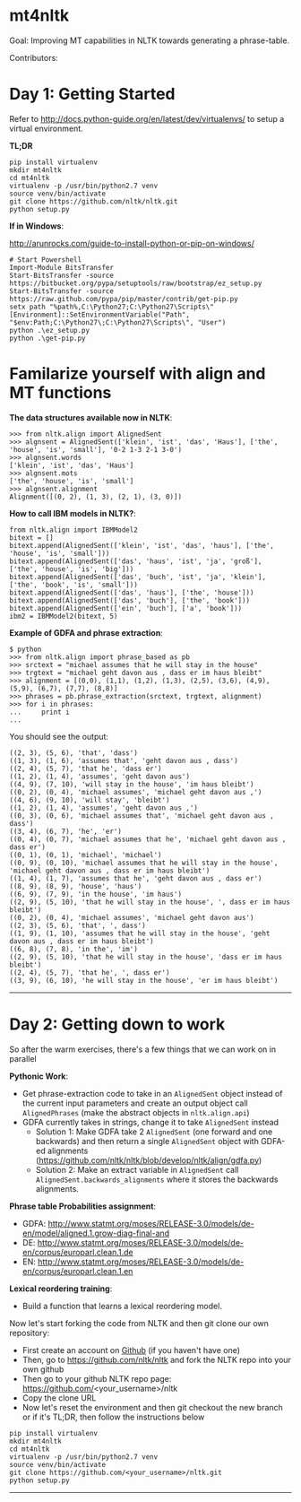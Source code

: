 # mt4nltk

Goal: Improving MT capabilities in NLTK towards generating a phrase-table.

Contributors:
 


Day 1: Getting Started
====

Refer to http://docs.python-guide.org/en/latest/dev/virtualenvs/ to setup a virtual environment.

**TL;DR**

```
pip install virtualenv
mkdir mt4nltk
cd mt4nltk
virtualenv -p /usr/bin/python2.7 venv
source venv/bin/activate
git clone https://github.com/nltk/nltk.git
python setup.py
```

**If in Windows**:

http://arunrocks.com/guide-to-install-python-or-pip-on-windows/

```
# Start Powershell
Import-Module BitsTransfer 
Start-BitsTransfer -source https://bitbucket.org/pypa/setuptools/raw/bootstrap/ez_setup.py
Start-BitsTransfer -source https://raw.github.com/pypa/pip/master/contrib/get-pip.py
setx path "%path%,C:\Python27;C:\Python27\Scripts\"
[Environment]::SetEnvironmentVariable("Path", "$env:Path;C:\Python27\;C:\Python27\Scripts\", "User")
python .\ez_setup.py
python .\get-pip.py
```



Familarize yourself with align and MT functions 
====

**The data structures available now in NLTK**:

```
>>> from nltk.align import AlignedSent
>>> algnsent = AlignedSent(['klein', 'ist', 'das', 'Haus'], ['the', 'house', 'is', 'small'], '0-2 1-3 2-1 3-0')
>>> algnsent.words
['klein', 'ist', 'das', 'Haus']
>>> algnsent.mots
['the', 'house', 'is', 'small']
>>> algnsent.alignment
Alignment([(0, 2), (1, 3), (2, 1), (3, 0)])
```

**How to call IBM models in NLTK?**:

```
from nltk.align import IBMModel2
bitext = []
bitext.append(AlignedSent(['klein', 'ist', 'das', 'haus'], ['the', 'house', 'is', 'small']))
bitext.append(AlignedSent(['das', 'haus', 'ist', 'ja', 'groß'], ['the', 'house', 'is', 'big']))
bitext.append(AlignedSent(['das', 'buch', 'ist', 'ja', 'klein'], ['the', 'book', 'is', 'small']))
bitext.append(AlignedSent(['das', 'haus'], ['the', 'house']))
bitext.append(AlignedSent(['das', 'buch'], ['the', 'book']))
bitext.append(AlignedSent(['ein', 'buch'], ['a', 'book']))
ibm2 = IBMModel2(bitext, 5)
```

**Example of GDFA and phrase extraction**:

```
$ python
>>> from nltk.align import phrase_based as pb
>>> srctext = "michael assumes that he will stay in the house"
>>> trgtext = "michael geht davon aus , dass er im haus bleibt"
>>> alignment = [(0,0), (1,1), (1,2), (1,3), (2,5), (3,6), (4,9), (5,9), (6,7), (7,7), (8,8)]
>>> phrases = pb.phrase_extraction(srctext, trgtext, alignment)
>>> for i in phrases:
...     print i
... 
```

You should see the output:

```
((2, 3), (5, 6), 'that', 'dass')
((1, 3), (1, 6), 'assumes that', 'geht davon aus , dass')
((2, 4), (5, 7), 'that he', 'dass er')
((1, 2), (1, 4), 'assumes', 'geht davon aus')
((4, 9), (7, 10), 'will stay in the house', 'im haus bleibt')
((0, 2), (0, 4), 'michael assumes', 'michael geht davon aus ,')
((4, 6), (9, 10), 'will stay', 'bleibt')
((1, 2), (1, 4), 'assumes', 'geht davon aus ,')
((0, 3), (0, 6), 'michael assumes that', 'michael geht davon aus , dass')
((3, 4), (6, 7), 'he', 'er')
((0, 4), (0, 7), 'michael assumes that he', 'michael geht davon aus , dass er')
((0, 1), (0, 1), 'michael', 'michael')
((0, 9), (0, 10), 'michael assumes that he will stay in the house', 'michael geht davon aus , dass er im haus bleibt')
((1, 4), (1, 7), 'assumes that he', 'geht davon aus , dass er')
((8, 9), (8, 9), 'house', 'haus')
((6, 9), (7, 9), 'in the house', 'im haus')
((2, 9), (5, 10), 'that he will stay in the house', ', dass er im haus bleibt')
((0, 2), (0, 4), 'michael assumes', 'michael geht davon aus')
((2, 3), (5, 6), 'that', ', dass')
((1, 9), (1, 10), 'assumes that he will stay in the house', 'geht davon aus , dass er im haus bleibt')
((6, 8), (7, 8), 'in the', 'im')
((2, 9), (5, 10), 'that he will stay in the house', 'dass er im haus bleibt')
((2, 4), (5, 7), 'that he', ', dass er')
((3, 9), (6, 10), 'he will stay in the house', 'er im haus bleibt')
```
----

Day 2: Getting down to work
====

So after the warm exercises, there's a few things that we can work on in parallel
 
**Pythonic Work**:
 
 - Get phrase-extraction code to take in an `AlignedSent` object instead of the current input parameters and create an output object call `AlignedPhrases` (make the abstract objects in `nltk.align.api`)
 - GDFA currently takes in strings, change it to take `AlignedSent` instead
   -  Solution 1: Make GDFA take 2 `AlignedSent` (one forward and one backwards) and then return a single `AlignedSent` object with GDFA-ed alignments (https://github.com/nltk/nltk/blob/develop/nltk/align/gdfa.py)
   -  Solution 2: Make an extract variable in `AlignedSent` call `AlignedSent.backwards_alignments` where it stores the backwards alignments.
   
 

**Phrase table Probabilities assignment**:

 - GDFA: http://www.statmt.org/moses/RELEASE-3.0/models/de-en/model/aligned.1.grow-diag-final-and
 - DE: http://www.statmt.org/moses/RELEASE-3.0/models/de-en/corpus/europarl.clean.1.de
 - EN: http://www.statmt.org/moses/RELEASE-3.0/models/de-en/corpus/europarl.clean.1.en
 
**Lexical reordering training**:

 - Build a function that learns a lexical reordering model.



Now let's start forking the code from NLTK and then git clone our own repository:

 - First create an account on [Github](https://github.com/) (if you haven't have one)
 - Then, go to https://github.com/nltk/nltk and fork the NLTK repo into your own github
 - Then go to your github NLTK repo page: https://github.com/<your_username>/nltk
 - Copy the clone URL
 - Now let's reset the environment and then git checkout the new branch or if it's TL;DR, then follow the instructions below
 

```
pip install virtualenv
mkdir mt4nltk
cd mt4nltk
virtualenv -p /usr/bin/python2.7 venv
source venv/bin/activate
git clone https://github.com/<your_username>/nltk.git
python setup.py
```

----

